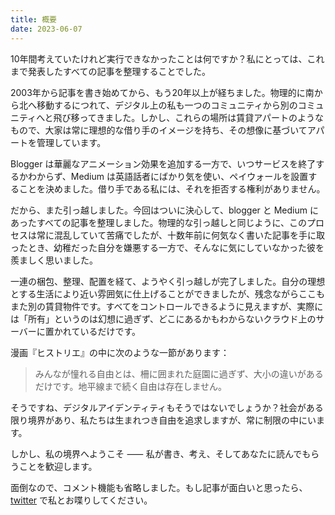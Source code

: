 ```yaml
---
title: 概要
date: 2023-06-07
---
```


10年間考えていたけれど実行できなかったことは何ですか？私にとっては、これまで発表したすべての記事を整理することでした。

2003年から記事を書き始めてから、もう20年以上が経ちました。物理的に南から北へ移動するにつれて、デジタル上の私も一つのコミュニティから別のコミュニティへと飛び移ってきました。しかし、これらの場所は賃貸アパートのようなもので、大家は常に理想的な借り手のイメージを持ち、その想像に基づいてアパートを管理しています。

Blogger は華麗なアニメーション効果を追加する一方で、いつサービスを終了するかわからず、Medium は英語話者にばかり気を使い、ペイウォールを設置することを決めました。借り手である私には、それを拒否する権利がありません。

だから、また引っ越しました。今回はついに決心して、blogger と Medium にあったすべての記事を整理しました。物理的な引っ越しと同じように、このプロセスは常に混乱していて苦痛でしたが、十数年前に何気なく書いた記事を手に取ったとき、幼稚だった自分を嫌悪する一方で、そんなに気にしていなかった彼を羨ましく思いました。

一連の梱包、整理、配置を経て、ようやく引っ越しが完了しました。自分の理想とする生活により近い雰囲気に仕上げることができましたが、残念ながらここもまた別の賃貸物件です。すべてをコントロールできるように見えますが、実際には「所有」というのは幻想に過ぎず、どこにあるかもわからないクラウド上のサーバーに置かれているだけです。

漫画『ヒストリエ』の中に次のような一節があります：

> みんなが憧れる自由とは、柵に囲まれた庭園に過ぎず、大小の違いがあるだけです。地平線まで続く自由は存在しません。

そうですね、デジタルアイデンティティもそうではないでしょうか？社会がある限り境界があり、私たちは生まれつき自由を追求しますが、常に制限の中にいます。

しかし、私の境界へようこそ ⸺ 私が書き、考え、そしてあなたに読んでもらうことを歓迎します。

面倒なので、コメント機能も省略しました。もし記事が面白いと思ったら、[twitter](https://twitter.com/yurenju) で私とお喋りしてください。
